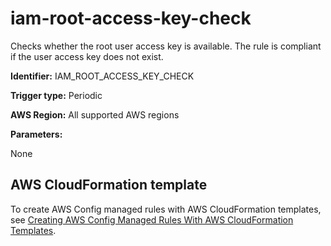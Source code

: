 # iam\-root\-access\-key\-check<a name="iam-root-access-key-check"></a>

Checks whether the root user access key is available\. The rule is compliant if the user access key does not exist\. 

**Identifier:** IAM\_ROOT\_ACCESS\_KEY\_CHECK

**Trigger type:** Periodic

**AWS Region:** All supported AWS regions

**Parameters:**

None  

## AWS CloudFormation template<a name="w24aac11c29c17b7d215c15"></a>

To create AWS Config managed rules with AWS CloudFormation templates, see [Creating AWS Config Managed Rules With AWS CloudFormation Templates](aws-config-managed-rules-cloudformation-templates.md)\.